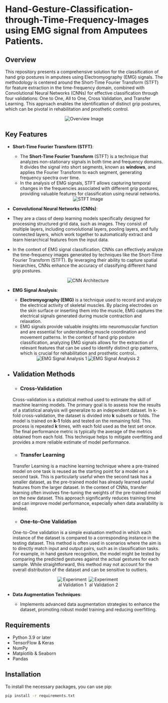 # Hand-Gesture-Classification-through-Time-Frequency-Images using EMG signal from Amputees Patients.

## Overview

This repository presents a comprehensive solution for the classification of hand grip postures in amputees using Electromyography (EMG) signals. The methodology is centered around the Short-Time Fourier Transform (STFT) for feature extraction in the time-frequency domain, combined with Convolutional Neural Networks (CNNs) for effective classification through four validations: One to One, All to One, Cross Validation, and Transfer Learning. This approach enables the identification of distinct grip postures, which can be pivotal in rehabilitation and prosthetic control.

<div align="center">
    <img src="https://github.com/user-attachments/assets/4be731dc-3cbb-41be-b495-b4220badeff6" alt="Overview Image" style="max-width: 60%; height: auto;">
</div>

## Key Features

- **Short-Time Fourier Transform (STFT)**: 
  - The **Short-Time Fourier Transform** (STFT) is a technique that analyzes non-stationary signals in both time and frequency domains. It divides the signal into short segments, known as **windows**, and applies the Fourier Transform to each segment, generating frequency spectra over time.
  - In the analysis of EMG signals, STFT allows capturing temporal changes in the frequencies associated with different grip postures, providing valuable features for classification using neural networks.
  
  <div align="center">
      <img src="https://github.com/user-attachments/assets/03950ef4-d8f9-4ad7-806d-9cb3a6709a65" alt="STFT Image" style="max-width: 60%; height: auto;">
  </div>

- **Convolutional Neural Networks (CNNs)**:
- They are a class of deep learning models specifically designed for processing structured grid data, such as images. They consist of multiple layers, including convolutional layers, pooling layers, and fully connected layers, which work together to automatically extract and learn hierarchical features from the input data.
- In the context of EMG signal classification, CNNs can effectively analyze the time-frequency images generated by techniques like the Short-Time Fourier Transform (STFT). By leveraging their ability to capture spatial hierarchies, CNNs enhance the accuracy of classifying different hand grip postures.

  <div align="center">
      <img src="https://github.com/user-attachments/assets/995f81d1-f6f8-45a2-b43b-2b7ce2a44b3a" alt="CNN Architecture" style="max-width: 60%; height: auto;">
  </div>

- **EMG Signal Analysis**: 
  - **Electromyography (EMG)** is a technique used to record and analyze the electrical activity of skeletal muscles. By placing electrodes on the skin surface or inserting them into the muscle, EMG captures the electrical signals generated during muscle contraction and relaxation.
  - EMG signals provide valuable insights into neuromuscular function and are essential for understanding muscle coordination and movement patterns. In the context of hand grip posture classification, analyzing EMG signals allows for the extraction of relevant features that can be used to identify distinct grip patterns, which is crucial for rehabilitation and prosthetic control..

  <div align="center">
      <img src="https://github.com/user-attachments/assets/cc567ee3-def7-4291-995e-6059757207c0" alt="EMG Signal Analysis 1" style="max-width: 60%; height: auto;">
      <img src="https://github.com/user-attachments/assets/bf293d72-4e5d-48ff-9297-d280b3ee1729" alt="EMG Signal Analysis 2" style="max-width: 60%; height: auto;">
  </div>

- ## Validation Methods
  
    - ### Cross-Validation
    Cross-validation is a statistical method used to estimate the skill of machine learning models. The primary goal is to assess how the results of a statistical analysis will generalize to an independent dataset. In k-fold cross-validation, the dataset is divided into     **k** subsets or folds. The model is trained on **k-1** folds and tested on the remaining fold. This process is repeated **k** times, with each fold used as the test set once. The final performance metric is typically the average of the metrics obtained from each        fold. This technique helps to mitigate overfitting and provides a more reliable estimate of model performance.

    - ### Transfer Learning
    Transfer Learning is a machine learning technique where a pre-trained model on one task is reused as the starting point for a model on a second task. This is particularly useful when the second task has a smaller dataset, as the pre-trained model has already learned     useful features from the larger dataset. In the context of CNNs, transfer learning often involves fine-tuning the weights of the pre-trained model on the new dataset. This approach significantly reduces training time and can improve model performance, especially         when data availability is limited.

    - ### One-to-One Validation
    One-to-One validation is a simple evaluation method in which each instance of the dataset is compared to a corresponding instance in the testing dataset. This method is often used in scenarios where the aim is to directly match input and output pairs, such as in         classification tasks. For example, in hand gesture recognition, the model might be tested by comparing the predicted gestures against the actual gestures for each sample. While straightforward, this method may not account for the overall distribution of the dataset     and can be sensitive to outliers.

  <div align="center">
      <img src="https://github.com/user-attachments/assets/f0a990bc-5cfb-4536-90a0-5c51657ad3e7" alt="Experimental Validation 1" style="max-width: 20%; height: auto;">
      <img src="https://github.com/user-attachments/assets/3cdab35d-2731-4486-8934-4117fc3046d2" alt="Experimental Validation 2" style="max-width: 20%; height: auto;">
  </div>

- **Data Augmentation Techniques**: 
  - Implements advanced data augmentation strategies to enhance the dataset, promoting robust model training and reducing overfitting.

## Requirements

- Python 3.9 or later
- TensorFlow & Keras
- NumPy
- Matplotlib & Seaborn
- Pandas

## Installation

To install the necessary packages, you can use pip:

```bash
pip install -r requirements.txt

